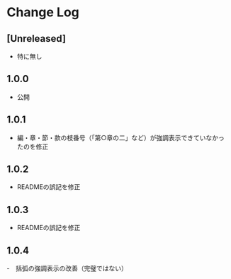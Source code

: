 # Change Log

## [Unreleased]
- 特に無し

## 1.0.0
- 公開

## 1.0.1
- 編・章・節・款の枝番号（「第○章の二」など）が強調表示できていなかったのを修正

## 1.0.2
- READMEの誤記を修正

## 1.0.3
- READMEの誤記を修正

## 1.0.4
-　括弧の強調表示の改善（完璧ではない）
